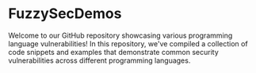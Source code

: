 # FuzzySecDemos
Welcome to our GitHub repository showcasing various programming language vulnerabilities! In this repository, we've compiled a collection of code snippets and examples that demonstrate common security vulnerabilities across different programming languages.
